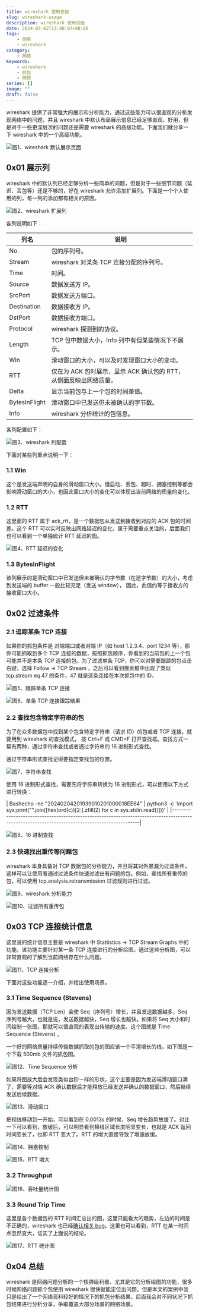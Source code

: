 ```yaml
---
title: wireshark 使用总结
slug: wireshark-usage
description: wireshark 使用总结
date: 2024-03-02T13:40:07+08:00
tags:
    - 网络
    - wireshark
category:
    - 网络
keywords:
    - wireshark
    - 抓包
    - 网络
series: []
image: ""
draft: false
---
```


wireshark 提供了非常强大的展示和分析能力，通过这些能力可以很直观的分析发现网络中的问题，并且 wireshark 中默认布局展示信息已经足够直观、好用，但是对于一些更深层次的问题还是需要 wireshark 的高级功能。下面我们就分享一下 wireshark 中的一个高级功能。

![图1、wireshark 默认展示页面](./wireshark-usage/01_wireshark_默认展示页面.png)

## **0x01 展示列**

wireshark 中的默认列已经足够分析一些简单的问题，但是对于一些细节问题（延迟、丢包等）还是不够的，好在 wireshark 允许添加扩展列。下面是一个个人使用的列，每一列的添加都有相关的原因。

![图2、wireshark 扩展列](./wireshark-usage/02_wireshark_扩展列.png)

各列说明如下：

| 列名          | 说明                                                               |
| ------------- | ------------------------------------------------------------------ |
| No.           | 包的序列号。                                                       |
| Stream        | wireshark 对某条 TCP 连接分配的序列号。                            |
| Time          | 时间。                                                             |
| Source        | 数据发送方 IP。                                                    |
| SrcPort       | 数据发送方端口。                                                   |
| Destination   | 数据接收方 IP。                                                    |
| DstPort       | 数据接收方端口。                                                   |
| Protocol      | wireshark 探测到的协议。                                           |
| Length        | TCP 包中数据大小，Info 列中有但某些情况下不展示。                  |
| Win           | 滑动窗口的大小，可以及时发现窗口大小的变动。                       |
| RTT           | 仅在为 ACK 包时展示，显示 ACK 确认包的 RTT，从侧面反映出网络质量。 |
| Delta         | 显示当前包与上一个包的时间差值。                                   |
| BytesInFlight | 滑动窗口中已发送但未被确认的字节数。                               |
| Info          | wireshark 分析统计的包信息。                                       |

各列配置如下：

![图3、wireshark 列配置](./wireshark-usage/03_wireshark_列配置.png)

下面对某些列重点说明一下：

### **1.1 Win**

这个是发送端声明的自身的滑动窗口大小。慢启动、丢包、超时、拥塞控制等都会影响滑动窗口的大小，也因此窗口大小的变化可以体现出当前网络的质量的变化。

### **1.2 RTT**

这里面的 RTT 属于 ack_rtt，是一个数据包从发送到接收到对应的 ACK 包的时间差。这个 RTT 可以实时反映出网络延迟的变化，属于需要重点关注的，后面我们也可以看到一个单独统计 RTT 延迟的图。

![图4、RTT 延迟的变化](./wireshark-usage/04_RTT_延迟的变化.png)

### **1.3 BytesInFlight**

该列展示的是滑动窗口中已发送但未被确认的字节数（在途字节数）的大小，考虑到发送端的 buffer 一般比较充足（发送 window）， 因此，此值约等于接收方的接收窗口大小。

## **0x02 过滤条件**

### **2.1 追踪某条 TCP 连接**

如果你的抓包条件是 对端端口或者对端 IP（如 host 1.2.3.4、port 1234 等），那你可能抓取到多个 TCP 连接的数据，按照抓包顺序，你看到的当前包的上一个包可能并不是本条 TCP 连接的包。为了过滤单条 TCP，你可以对需要跟踪的包点击右键，选择 Follow -> TCP Stream ，之后可以看到搜索框中出现了类似 tcp.stream eq 47 的条件，47 就是这条连接在本次抓包中的 ID。

![图5、跟踪单条 TCP 连接](./wireshark-usage/05_跟踪单条_TCP_连接.png)

![图6、单条 TCP 连接跟踪结果](./wireshark-usage/06_单条_TCP_连接跟踪结果.png)

### **2.2 查找包含特定字符串的包**

为了在众多数据包中找到某个包含特定字符串（请求 ID）的包或者 TCP 连接，就要用到 wireshark 的查找模式， 按 Ctrl+F 或 CMD+F 打开查找框。查找方式一帮有两种，通过字符串查找或者通过字符串的 16 进制形式查找。

通过字符串形式查找记得要指定查找包的位置。

![图7、字符串查找](./wireshark-usage/07_字符串查找.png)

使用 16 进制形式查找，需要先将字符串转换为 16 进制形式，可以使用以下方式进行转换：

| Bashecho -ne "20240204201939010201000018EE64" | python3 -c 'import sys;print("".join([hex(ord(c))[2:].zfill(2) for c in sys.stdin.read()]))' |
|----------------------------------------------------------------------------------------------------------------------------------------------|

![图8、16 进制查找](./wireshark-usage/08_16_进制查找.png)

### **2.3 快速找出重传等问题包**

wireshark 本身具备对 TCP 数据包的分析能力，并且将其对外暴漏为过滤条件，这样可以让使用者通过过滤条件快速过滤出有问题的包。例如，查找所有重传的包，可以使用 tcp.analysis.retransmission 过滤规则进行过滤。

![图9、wireshark 分析能力](./wireshark-usage/09_wireshark_分析能力.png)

![图10、过滤所有重传包](./wireshark-usage/10_过滤所有重传包.png)

## **0x03 TCP 连接统计信息**

这里说的统计信息主要是 wireshark 中 Stattistics -> TCP Stream Graphs 中的功能。该功能主要针对某一条 TCP 连接进行的分析绘图。通过这些分析图，可以非常直观的了解到当前网络存在什么问题。

![图11、TCP 连接分析](./wireshark-usage/11_TCP_连接分析.png)

下面对这些功能逐一介绍，并给出使用场景。

### 3.1 Time Sequence (Stevens) 

因为发送数据（TCP Len）会使 Seq（序列号）增长，并且发送数据越多，Seq 序列号越大，也就是说，发送数据越快，Seq 增长也越快。如果将 Seq 大小和时间绘制一张图，那就可以很直观的表现出传输的速度。这个图就是 Time Sequence (Stevens)  。

一个好的网络质量持续传输数据抓取的包的图应该一个平滑增长的线，如下图是一个下载 500mb 文件的抓包图。

![图12、Time Sequence 分析](./wireshark-usage/12_Time_Sequence_分析.png)

如果将图放大后会发现类似台阶一样的形状，这个主要是因为发送端滑动窗口满了，需要等对端 ACK 确认数据后才能释放已经发送并确认的数据窗口，然后继续发送后续数据。

![图13、滑动窗口](./wireshark-usage/13_滑动窗口.png)

把视线移动到一开始，可以看到在 0.0013s 的时候，Seq 增长趋势放缓了。对比一下可以看到，放缓后，可以明显看到横线区域长度明显变长，也就是 ACK 返回时间变长了，也即 RTT 变大了。RTT 的增大直接导致了增速放缓。

![图14、拥塞控制](./wireshark-usage/14_拥塞控制.png)

![图15、RTT 增大](./wireshark-usage/15_RTT_增大.png)

### 3.2 Throughput

![图16、吞吐量统计图](./wireshark-usage/16_吞吐量统计图.png)

### 3.3 Round Trip Time

这里是各个数据包的 RTT 时间汇总出的图，这里只能看大的趋势，左边的时间是不正确的，wireshark 也已经[确认相关 bug](https://osqa-ask.wireshark.org/questions/38607/rtt-graph-showing-values-higher-than-tcpanalysisack_rtt/)。这里也可以看到，RTT 在某一时间点忽然变大，证实了上面说的结论。

![图17、RTT 统计图](./wireshark-usage/17_RTT_统计图.png)

## **0x04 总结**

wireshark 是网络问题分析的一个核弹级利器，尤其是它的分析绘图的功能，很多时候网络问题抓个包使用 wireshark 很快就能定位出问题。但是本文的案例中我只是给出了一个网络资料较好的情况下的抓包分析结果，后面我会对不同状况下抓包结果进行分析分享，争取覆盖大部分场景的网络场景。
